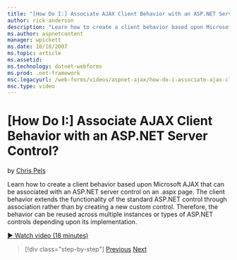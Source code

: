 ```yaml
---
title: "[How Do I:] Associate AJAX Client Behavior with an ASP.NET Server Control? | Microsoft Docs"
author: rick-anderson
description: "Learn how to create a client behavior based upon Microsoft AJAX that can be associated with an ASP.NET server control on an .aspx page. The client behavior e..."
ms.author: aspnetcontent
manager: wpickett
ms.date: 10/18/2007
ms.topic: article
ms.assetid: 
ms.technology: dotnet-webforms
ms.prod: .net-framework
msc.legacyurl: /web-forms/videos/aspnet-ajax/how-do-i-associate-ajax-client-behavior-with-an-aspnet-server-control
msc.type: video
---
```

[How Do I:] Associate AJAX Client Behavior with an ASP.NET Server Control?
====================
by [Chris Pels](https://twitter.com/chrispels)

Learn how to create a client behavior based upon Microsoft AJAX that can be associated with an ASP.NET server control on an .aspx page. The client behavior extends the functionality of the standard ASP.NET control through association rather than by creating a new custom control. Therefore, the behavior can be reused across multiple instances or types of ASP.NET controls depending upon its implementation.

[&#9654; Watch video (18 minutes)](https://channel9.msdn.com/Blogs/ASP-NET-Site-Videos/how-do-i-associate-ajax-client-behavior-with-an-aspnet-server-control)

>[!div class="step-by-step"]
[Previous](how-do-i-build-custom-server-controls-that-work-with-or-without-aspnet-ajax.md)
[Next](how-do-i-retrieve-values-from-server-side-ajax-controls.md)